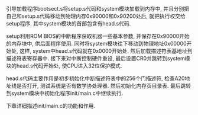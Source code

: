 引导加载程序bootsect.s将setup.s代码和system模块加载到内存中, 并且分别把自己和setup.s代码移动到物理内存0x90000和0x90200处后, 就把执行权交给setup程序. 其中system模块的首部包含有head.s代码. 

setup利用ROM BIOS的中断程序获取机器一些基本参数, 并保存在0x90000开始的内存块中, 供后面程序使用. 同时将system模块往下移动到物理地址0x00000开始处, 这样, system中head.s代码就在0x0000开始处. 然后加载描述符表基地址到描述符表寄存器中. 接下来对中断控制硬件重设, 最后设置CR0并跳转到system模块的head.s代码开始处, 使CPU进入32位保护模式. 

head.s代码主要作用是初步初始化中断描述符表中的256个门描述符, 检查A20地址线是否打开, 测试系统是否有数学协处理器. 然后初始化内存页目录表. 最后跳转到system模块中初始化程序init/main.c中继续执行. 

下章详细描述init/main.c的功能和作用. 